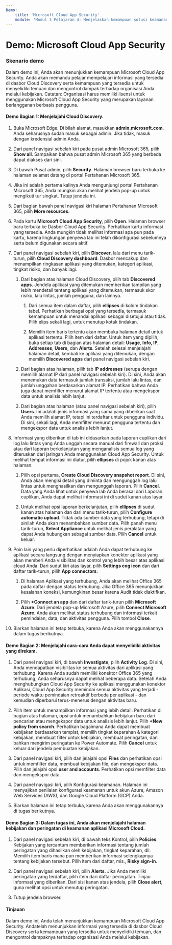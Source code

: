 ```yaml
---
Demo:
    title: 'Microsoft Cloud App Security'
    module: 'Modul 3 Pelajaran 4: Menjelaskan kemampuan solusi keamanan Microsoft: Menjelaskan perlindungan terhadap ancaman dengan Pertahanan Microsoft 365'
---
```



# Demo: Microsoft Cloud App Security

### Skenario demo
Dalam demo ini, Anda akan menunjukkan kemampuan Microsoft Cloud App Security.  Anda akan memandu pelajar mempelajari informasi yang tersedia di dasbor Cloud Discovery serta kemampuan yang tersedia untuk menyelidiki temuan dan mengontrol dampak terhadap organisasi Anda melalui kebijakan.  Catatan:  Organisasi harus memiliki lisensi untuk menggunakan Microsoft Cloud App Security yang merupakan layanan berlangganan berbasis pengguna.  

#### Demo Bagian 1: Menjelajahi Cloud Discovery.

1. Buka Microsoft Edge. Di bilah alamat, masukkan **admin.microsoft.com**.  Anda seharusnya sudah masuk sebagai admin.  Jika tidak, masuk dengan kredensial admin Anda.

1. Dari panel navigasi sebelah kiri pada pusat admin Microsoft 365, pilih **Show all**.  Sampaikan bahwa pusat admin Microsoft 365 yang berbeda dapat diakses dari sini.

1. Di bawah Pusat admin, pilih **Security**.  Halaman browser baru terbuka ke halaman selamat datang di portal Pertahanan Microsoft 365.  

1. Jika ini adalah pertama kalinya Anda mengunjungi portal Pertahanan Microsoft 365, Anda mungkin akan melihat jendela pop-up untuk mengikuti tur singkat.  Tutup jendela ini.

1. Dari bagian bawah panel navigasi kiri halaman Pertahanan Microsoft 365, pilih **More resources**.

1. Pada kartu **Microsoft Cloud App Security**, pilih **Open**.  Halaman browser baru terbuka ke Dasbor Cloud App Security.  Perhatikan kartu informasi yang tersedia.  Anda mungkin tidak melihat informasi apa pun pada kartu, karena lingkungan penyewa lab ini telah dikonfigurasi sebelumnya serta belum digunakan secara aktif.  

1. Dari panel navigasi sebelah kiri, pilih **Discover**, lalu dari menu tarik-turun, pilih **Cloud Discovery dashboard**.  Dasbor mencakup dan menampilkan ringkasan aplikasi yang ditemukan, kategori aplikasi, tingkat risiko, dan banyak lagi.  

    1. Dari bagian atas halaman Cloud Discovery, pilih tab **Discovered apps**.  Jendela aplikasi yang ditemukan memberikan tampilan yang lebih mendetail tentang aplikasi yang ditemukan, termasuk skor risiko, lalu lintas, jumlah pengguna, dan lainnya.

        1. Dari semua item dalam daftar, pilih **ellipses** di kolom tindakan tabel.  Perhatikan berbagai opsi yang tersedia, termasuk kemampuan untuk menandai aplikasi sebagai disetujui atau tidak.  Pilih elips sekali lagi, untuk menutup kotak tindakan.

        1. Memilih item baris tertentu akan membuka halaman detail untuk aplikasi tertentu.  Pilih item dari daftar.  Untuk item yang dipilih, buka setiap tab di bagian atas halaman detail:  **Usage**, **Info, IP**, **Addresses**, **Users**, dan **Alerts**. Setelah selesai menjelajahi halaman detail, kembali ke aplikasi yang ditemukan, dengan memilih **Discovered apps** dari panel navigasi sebelah kiri.

    1. Dari bagian atas halaman, pilih tab **IP addresses** (serupa dengan memilih alamat IP dari panel navigasi sebelah kiri).  Di sini, Anda akan menemukan data termasuk jumlah transaksi, jumlah lalu lintas, dan jumlah unggahan berdasarkan alamat IP.  Perhatikan bahwa Anda juga dapat memfilter menurut alamat IP tertentu atau mengekspor data untuk analisis lebih lanjut.

    1. Dari bagian atas halaman (atau panel navigasi sebelah kiri), pilih **Users**.  Ini adalah jenis informasi yang sama yang diberikan saat Anda memilih alamat IP, tetapi ini terdaftar untuk pengguna individu.  Di sini, sekali lagi, Anda memfilter menurut pengguna tertentu dan mengekspor data untuk analisis lebih lanjut.

1. Informasi yang diberikan di tab ini didasarkan pada laporan cuplikan dari log lalu lintas yang Anda unggah secara manual dari firewall dan proksi atau dari laporan berkelanjutan yang menganalisis semua log yang diteruskan dari jaringan Anda menggunakan Cloud App Security.  Untuk melihat tempat informasi ini diatur, pilih **ellipses** di pojok kanan atas halaman.

    1. Pilih opsi pertama, **Create Cloud Discovery snapshot report**. Di sini, Anda akan mengisi detail yang diminta dan mengunggah log lalu lintas untuk menghasilkan dan mengunggah laporan.  Pilih **Cancel**.  Data yang Anda lihat untuk penyewa lab Anda berasal dari Laporan cuplikan, Anda dapat melihat informasi ini di sudut kanan atas layar.

    1. Untuk melihat opsi laporan berkelanjutan, pilih **ellipses** di sudut kanan atas halaman dan dari menu tarik-turun, pilih **Configure automatic upload**.  Tidak ada sumber data yang terhubung, tetapi di sinilah Anda akan menambahkan sumber data. Pilih panah menu tarik-turun, **Select Appliance** untuk melihat jenis peralatan yang dapat Anda hubungkan sebagai sumber data.  Pilih **Cancel** untuk keluar.

1. Poin lain yang perlu diperhatikan adalah Anda dapat terhubung ke aplikasi secara langsung dengan menyiapkan konektor aplikasi yang akan memberi Anda visibilitas dan kontrol yang lebih besar atas aplikasi cloud Anda. Dari sudut kiri atas layar, pilih **Settings cog icon** dan dari daftar tarik-turun, pilih **App connectors**.  

    1. Di halaman Aplikasi yang terhubung, Anda akan melihat Office 365 pada daftar dengan status terhubung.  Jika Office 365 menunjukkan kesalahan koneksi, kemungkinan besar karena Audit tidak diaktifkan.

    1. Pilih **+Connect an app** dan dari daftar tarik-turun pilih **Microsoft Azure**.  Dari jendela pop-up Microsoft Azure, pilih **Connect Microsoft Azure**.  Anda akan melihat status terhubung dan informasi terkait pemindaian, data, dan aktivitas pengguna.  Pilih tombol **Close**.

1. Biarkan halaman ini tetap terbuka, karena Anda akan menggunakannya dalam tugas berikutnya.

#### Demo Bagian 2: Menjelajahi cara-cara Anda dapat menyelidiki aktivitas yang direkam.

1. Dari panel navigasi kiri, di bawah **Investigate**, pilih **Activity Log**.  Di sini, Anda mendapatkan visibilitas ke semua aktivitas dari aplikasi yang terhubung.   Karena Anda sudah memiliki konektor Office 365 yang terhubung, Anda seharusnya dapat melihat beberapa data. Setelah Anda menghubungkan Cloud App Security ke aplikasi menggunakan konektor Aplikasi, Cloud App Security memindai semua aktivitas yang terjadi - periode waktu pemindaian retroaktif berbeda per aplikasi - dan kemudian diperbarui terus-menerus dengan aktivitas baru.  

1. Pilih item untuk menampilkan informasi yang lebih detail. Perhatikan di bagian atas halaman, opsi untuk menambahkan kebijakan baru dari pencarian atau mengekspor data untuk analisis lebih lanjut.  Pilih **+New policy from search**.  Perhatikan bagaimana Anda dapat membuat kebijakan berdasarkan templat, memilih tingkat keparahan & kategori kebijakan, membuat filter untuk kebijakan, membuat peringatan, dan bahkan mengirim peringatan ke Power Automate.  Pilih **Cancel** untuk keluar dari jendela pembuatan kebijakan.

1. Dari panel navigasi kiri, pilih dan jelajahi opsi **Files** dan perhatikan opsi untuk memfilter data, membuat kebijakan file, dan mengekspor data.  Pilih dan jelajahi opsi **user and accounts**.  Perhatikan opsi memfilter data dan mengekspor data.

1. Dari panel navigasi kiri, pilih Konfigurasi keamanan. Halaman ini menyajikan penilaian konfigurasi keamanan untuk akun Azure, Amazon Web Services (AWS), dan Google Cloud Platform (GCP) Anda.

1. Biarkan halaman ini tetap terbuka, karena Anda akan menggunakannya di tugas berikutnya.


#### Demo Bagian 3: Dalam tugas ini, Anda akan menjelajahi halaman kebijakan dan peringatan di keamanan aplikasi Microsoft Cloud.

1. Dari panel navigasi sebelah kiri, di bawah teks Kontrol, pilih **Policies**.  Kebijakan yang tercantum memberikan informasi tentang jumlah peringatan yang dihasilkan oleh kebijakan, tingkat keparahan, dll. Memilih item baris mana pun memberikan informasi selengkapnya tentang kebijakan tersebut. Pilih item dari daftar, mis., **Risky sign-in**.  

1. Dari panel navigasi sebelah kiri, pilih **Alerts**.  Jika Anda memiliki peringatan yang terdaftar, pilih item dari daftar peringatan. Tinjau informasi yang diberikan.  Dari sisi kanan atas jendela, pilih **Close alert**, guna melihat opsi untuk menutup peringatan.  

1. Tutup jendela browser.

#### Tinjauan
Dalam demo ini, Anda telah menunjukkan kemampuan Microsoft Cloud App Security.  Andatelah  menunjukkan informasi yang tersedia di dasbor Cloud Discovery serta kemampuan yang tersedia untuk menyelidiki temuan, dan mengontrol dampaknya terhadap organisasi Anda melalui kebijakan.
